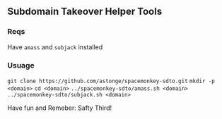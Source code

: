 ## Subdomain Takeover Helper Tools

### Reqs
Have ```amass``` and ```subjack``` installed

### Usuage
```git clone https://github.com/astonge/spacemonkey-sdto.git```
```mkdir -p <domain>```
```cd <domain>```
```../spacemonkey-sdto/amass.sh <domain>```
```../spacemonkey-sdto/subjack.sh <domain>```

Have fun and Remeber: Safty Third!
